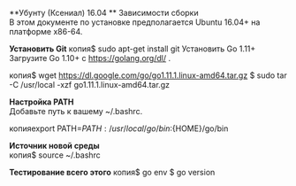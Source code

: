 **Убунту (Ксениал) 16.04        **
Зависимости сборки      
В этом документе по установке предполагается Ubuntu 16.04+ на платформе x86-64.       

**Установить Git**
копия$ sudo apt-get install git 
Установить Go 1.11+
Загрузите Go 1.10+ с https://golang.org/dl/ .


копия$ wget https://dl.google.com/go/go1.11.1.linux-amd64.tar.gz
$ sudo tar -C /usr/local -xzf go1.11.1.linux-amd64.tar.gz

**Настройка PATH**  
Добавьте путь к вашему ~/.bashrc.   

копияexport PATH=$PATH:/usr/local/go/bin:${HOME}/go/bin

**Источник новой среды**  
копия$ source ~/.bashrc

**Тестирование всего этого**
копия$ go env
$ go version
